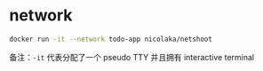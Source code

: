 # network

```bash
docker run -it --network todo-app nicolaka/netshoot
```

备注：`-it` 代表分配了一个 pseudo TTY 并且拥有 interactive terminal
